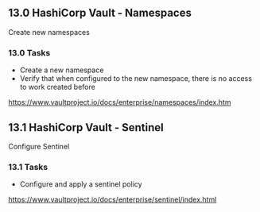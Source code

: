 ## 13.0 HashiCorp Vault - Namespaces
Create new namespaces

### 13.0 Tasks
* Create a new namespace
* Verify that when configured to the new namespace, there is no access to work created before

https://www.vaultproject.io/docs/enterprise/namespaces/index.htm

## 13.1 HashiCorp Vault - Sentinel
Configure Sentinel

### 13.1 Tasks
* Configure and apply a sentinel policy

https://www.vaultproject.io/docs/enterprise/sentinel/index.html
